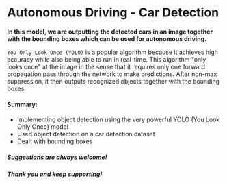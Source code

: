 # Autonomous Driving - Car Detection

**In this model, we are outputting the detected cars in an image together with the bounding boxes which can be used for autonomous driving.**

`You Only Look Once (YOLO)` is a popular algorithm because it achieves high accuracy while also being able to run in real-time. This algorithm "only looks once" at the image in the sense that it requires only one forward propagation pass through the network to make predictions. After non-max suppression, it then outputs recognized objects together with the bounding boxes

#### Summary:
- Implementing object detection using the very powerful YOLO (You Look Only Once) model
- Used object detection on a car detection dataset
- Dealt with bounding boxes

##### Suggestions are always welcome!
##### Thank you and keep supporting!
